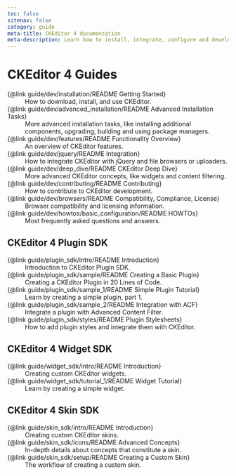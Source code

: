 ```yaml
---
toc: false
sitenav: false
category: guide
meta-title: CKEditor 4 documentation
meta-description: Learn how to install, integrate, configure and develop CKEditor 4. Browse through API documentation and online samples.
---
```


# CKEditor 4 Guides

<dl>
<dt>{@link guide/dev/installation/README Getting Started}</dt><dd>How to download, install, and use CKEditor.</dd>
<dt>{@link guide/dev/advanced_installation/README Advanced Installation Tasks}</dt><dd>More advanced installation tasks, like installing additional components, upgrading, building and using package managers.</dd>
<dt>{@link guide/dev/features/README Functionality Overview}</dt><dd>An overview of CKEditor features.</dd>
<dt>{@link guide/dev/jquery/README Integration}</dt><dd>How to integrate CKEditor with jQuery and file browsers or uploaders.</dd>
<dt>{@link guide/dev/deep_dive/README CKEditor Deep Dive}</dt><dd>More advanced CKEditor concepts, like widgets and content filtering.</dd>
<dt>{@link guide/dev/contributing/README Contributing}</dt><dd>How to contribute to CKEditor development.</dd>
<dt>{@link guide/dev/browsers/README Compatibility, Compliance, License}</dt><dd>Browser compatibility and licensing information.</dd>
<dt>{@link guide/dev/howtos/basic_configuration/README HOWTOs}</dt><dd>Most frequently asked questions and answers.</dd>
</dl>

## CKEditor 4 Plugin SDK

<dl>
<dt>{@link guide/plugin_sdk/intro/README Introduction}</dt><dd>Introduction to CKEditor Plugin SDK.</dd>
<dt>{@link guide/plugin_sdk/sample/README Creating a Basic Plugin}</dt><dd>Creating a CKEditor Plugin in 20 Lines of Code.</dd>
<dt>{@link guide/plugin_sdk/sample_1/README Simple Plugin Tutorial}</dt><dd>Learn by creating a simple plugin, part 1.</dd>
<dt>{@link guide/plugin_sdk/sample_2/README Integration with ACF}</dt><dd>Integrate a plugin with Advanced Content Filter.</dd>
<dt>{@link guide/plugin_sdk/styles/README Plugin Stylesheets}</dt><dd>How to add plugin styles and integrate them with CKEditor.</dd>
</dl>

## CKEditor 4 Widget SDK

<dl>
<dt>{@link guide/widget_sdk/intro/README Introduction}</dt><dd>Creating custom CKEditor widgets.</dd>
<dt>{@link guide/widget_sdk/tutorial_1/README Widget Tutorial}</dt><dd>Learn by creating a simple widget.</dd>
</dl>

## CKEditor 4 Skin SDK

<dl>
<dt>{@link guide/skin_sdk/intro/README Introduction}</dt><dd>Creating custom CKEditor skins.</dd>
<dt>{@link guide/skin_sdk/icons/README Advanced Concepts}</dt><dd>In-depth details about concepts that constitute a skin.</dd>
<dt>{@link guide/skin_sdk/setup/README Creating a Custom Skin}</dt><dd>The workflow of creating a custom skin.</dd>
</dl>